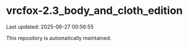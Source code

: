 # vrcfox-2.3_body_and_cloth_edition

Last updated: 2025-06-27 00:56:55

This repository is automatically maintained.
